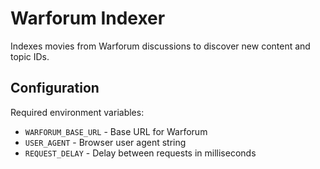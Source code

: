 # Warforum Indexer

Indexes movies from Warforum discussions to discover new content and topic IDs.

## Configuration

Required environment variables:
- `WARFORUM_BASE_URL` - Base URL for Warforum
- `USER_AGENT` - Browser user agent string
- `REQUEST_DELAY` - Delay between requests in milliseconds
